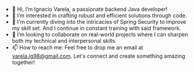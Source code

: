 - 👋 Hi, I’m Ignacio Varela, a passionate backend Java developer!
- 👀 I’m interested in crafting robust and efficient solutions through code.
- 🌱 I'm currently diving into the intricacies of Spring Security to improve my skill set. And I continue in constant training with said framework.
- 💞️ I’m looking to collaborate on real-world projects where I can sharpen both my technical and interpersonal skills.
- 📫 How to reach me: Feel free to drop me an email at varela.ig98@gmail.com. Let's connect and create something amazing together!

<!---
nachova1/nachova1 is a ✨ special ✨ repository because its `README.md` (this file) appears on your GitHub profile.
You can click the Preview link to take a look at your changes.
--->

